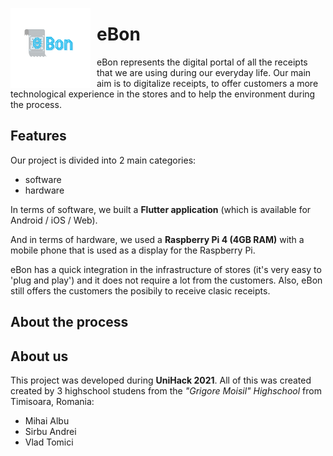<img src="images/logo.png"
     alt="eBon logo"
     style="float: left; margin-right: 10px; height: 128px; width: 128px;">

# eBon

eBon represents the digital portal of all the receipts that we are using during our everyday life. 
Our main aim is to digitalize receipts, to offer customers a more technological experience in the stores and to help the environment during the process.


## Features
Our project is divided into 2 main categories:
  - software 
  - hardware

In terms of software, we built a **Flutter application** (which is available for Android / iOS / Web). 

And in terms of hardware, we used a **Raspberry Pi 4 (4GB RAM)** with a mobile phone that is used as a display for the Raspberry Pi. 

eBon has a quick integration in the infrastructure of stores (it's very easy to 'plug and play') and it does not require a lot from the customers. Also, eBon still offers the customers the posibily to receive clasic receipts.


## About the process



## About us 
This project was developed during **UniHack 2021**. All of this was created created by 3 highschool studens from the *"Grigore Moisil" Highschool* from Timisoara, Romania:
- Mihai Albu
- Sirbu Andrei 
- Vlad Tomici
